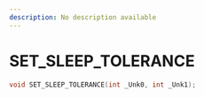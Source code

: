 ```yaml
---
description: No description available 
---
```


# SET_SLEEP_TOLERANCE

```cpp
void SET_SLEEP_TOLERANCE(int _Unk0, int _Unk1);
```